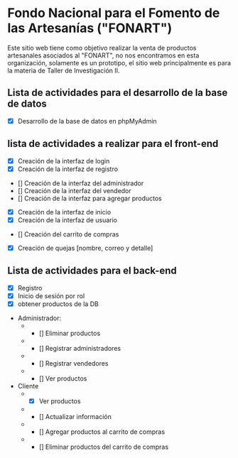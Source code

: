 # Fondo Nacional para el Fomento de las Artesanías ("FONART")

Este sitio web tiene como objetivo realizar la venta de productos artesanales asociados al "FONART", no nos encontramos en esta organización,
solamente es un prototipo, el sitio web principalmente es para la materia de Taller de Investigación II.

## Lista de actividades para el desarrollo de la base de datos

- [x] Desarrollo de la base de datos en phpMyAdmin

## lista de actividades a realizar para el front-end

- [x] Creación de la interfaz de login
- [x] Creación de la interfaz de registro
- [] Creación de la interfaz del administrador
- [] Creación de la interfaz del vendedor
- [] Creación de la interfaz para agregar productos
- [x] Creación de la interfaz de inicio
- [x] Creación de la interfaz de usuario
- [] Creación del carrito de compras
- [x] Creación de quejas [nombre, correo y detalle]

## Lista de actividades para el back-end

- [x] Registro
- [x] Inicio de sesión por rol
- [x] obtener productos de la DB
- Administrador:
  - - [] Eliminar productos
  - - [] Registrar administradores
  - - [] Registrar vendedores
  - - [] Ver productos
- Cliente
  - - [x] Ver productos
  - - [] Actualizar información
  - - [] Agregar productos al carrito de compras
  - - [] Eliminar productos del carrito de compras
